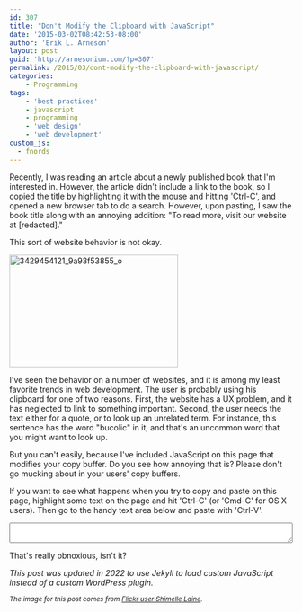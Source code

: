 ```yaml
---
id: 307
title: "Don't Modify the Clipboard with JavaScript"
date: '2015-03-02T08:42:53-08:00'
author: 'Erik L. Arneson'
layout: post
guid: 'http://arnesonium.com/?p=307'
permalink: /2015/03/dont-modify-the-clipboard-with-javascript/
categories:
    - Programming
tags:
    - 'best practices'
    - javascript
    - programming
    - 'web design'
    - 'web development'
custom_js:
  - fnords
---
```


Recently, I was reading an article about a newly published book that I'm interested in. However, the article didn't include a link to the book, so I copied the title by highlighting it with the mouse and hitting 'Ctrl-C', and opened a new browser tab to do a search. However, upon pasting, I saw the book title along with an annoying addition: "To read more, visit our website at [redacted]."

This sort of website behavior is not okay.
<!--more-->

<img src="http://arnesonium.com/wp-content/uploads/2015/02/3429454121_9a93f53855_o-300x200.jpg#right" alt="3429454121_9a93f53855_o" width="300" height="200" class="alignright size-medium wp-image-309" />

I've seen the behavior on a number of websites, and it is among my least favorite trends in web development. The user is probably using his clipboard for one of two reasons. First, the website has a UX problem, and it has neglected to link to something important. Second, the user needs the text either for a quote, or to look up an unrelated term. For instance, this sentence has the word "bucolic" in it, and that's an uncommon word that you might want to look up. 

But you can't easily, because I've included JavaScript on this page that modifies your copy buffer. Do you see how annoying that is? Please don't go mucking about in your users' copy buffers.

If you want to see what happens when you try to copy and paste on this page, highlight some text on the page and hit 'Ctrl-C' (or 'Cmd-C' for OS X users). Then go to the handy text area below and paste with 'Ctrl-V'.

<textarea style="width:100%"></textarea>

That's really obnoxious, isn't it?

<em>This post was updated in 2022 to use Jekyll to load custom JavaScript instead of a custom WordPress plugin.</em>

<small><em>The image for this post comes from <a href="https://www.flickr.com/photos/shimelle/" target="_blank">Flickr user Shimelle Laine</a>.</em></small>

